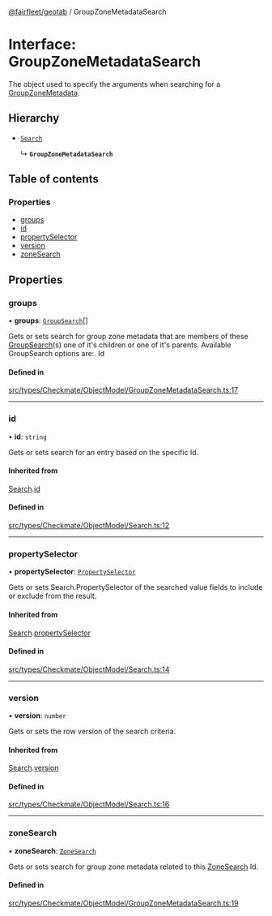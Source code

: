 [@fairfleet/geotab](../README.md) / GroupZoneMetadataSearch

# Interface: GroupZoneMetadataSearch

The object used to specify the arguments when searching for a [GroupZoneMetadata](GroupZoneMetadata.md).

## Hierarchy

- [`Search`](Search.md)

  ↳ **`GroupZoneMetadataSearch`**

## Table of contents

### Properties

- [groups](GroupZoneMetadataSearch.md#groups)
- [id](GroupZoneMetadataSearch.md#id)
- [propertySelector](GroupZoneMetadataSearch.md#propertyselector)
- [version](GroupZoneMetadataSearch.md#version)
- [zoneSearch](GroupZoneMetadataSearch.md#zonesearch)

## Properties

### groups

• **groups**: [`GroupSearch`](GroupSearch.md)[]

Gets or sets search for group zone metadata that are members of these [GroupSearch](GroupSearch.md)(s) one of
 it's children or one of it's parents.
 Available GroupSearch options are:.
 <list><item><description>Id</description></item></list>

#### Defined in

[src/types/Checkmate/ObjectModel/GroupZoneMetadataSearch.ts:17](https://github.com/fairfleet/geotab/blob/d57d931/src/types/Checkmate/ObjectModel/GroupZoneMetadataSearch.ts#L17)

___

### id

• **id**: `string`

Gets or sets search for an entry based on the specific Id.

#### Inherited from

[Search](Search.md).[id](Search.md#id)

#### Defined in

[src/types/Checkmate/ObjectModel/Search.ts:12](https://github.com/fairfleet/geotab/blob/d57d931/src/types/Checkmate/ObjectModel/Search.ts#L12)

___

### propertySelector

• **propertySelector**: [`PropertySelector`](PropertySelector.md)

Gets or sets Search.PropertySelector of the searched value fields to include or exclude from the result.

#### Inherited from

[Search](Search.md).[propertySelector](Search.md#propertyselector)

#### Defined in

[src/types/Checkmate/ObjectModel/Search.ts:14](https://github.com/fairfleet/geotab/blob/d57d931/src/types/Checkmate/ObjectModel/Search.ts#L14)

___

### version

• **version**: `number`

Gets or sets the row version of the search criteria.

#### Inherited from

[Search](Search.md).[version](Search.md#version)

#### Defined in

[src/types/Checkmate/ObjectModel/Search.ts:16](https://github.com/fairfleet/geotab/blob/d57d931/src/types/Checkmate/ObjectModel/Search.ts#L16)

___

### zoneSearch

• **zoneSearch**: [`ZoneSearch`](ZoneSearch.md)

Gets or sets search for group zone metadata related to this [ZoneSearch](ZoneSearch.md) Id.

#### Defined in

[src/types/Checkmate/ObjectModel/GroupZoneMetadataSearch.ts:19](https://github.com/fairfleet/geotab/blob/d57d931/src/types/Checkmate/ObjectModel/GroupZoneMetadataSearch.ts#L19)
